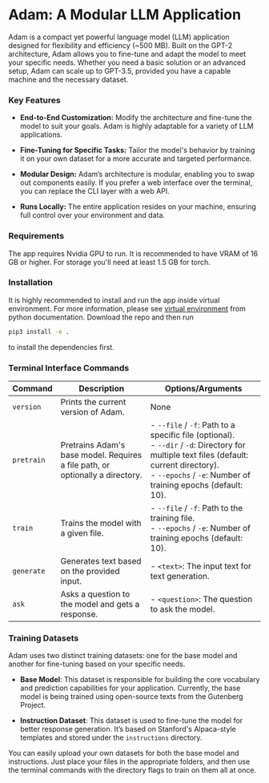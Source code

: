 # Adam: A Modular LLM Application

Adam is a compact yet powerful language model (LLM) application designed for flexibility and efficiency (~500 MB). Built on the GPT-2 architecture, Adam allows you to fine-tune and adapt the model to meet your specific needs. Whether you need a basic solution or an advanced setup, Adam can scale up to GPT-3.5, provided you have a capable machine and the necessary dataset.

### Key Features

- **End-to-End Customization:** Modify the architecture and fine-tune the model to suit your goals. Adam is highly adaptable for a variety of LLM applications.
  
- **Fine-Tuning for Specific Tasks:** Tailor the model's behavior by training it on your own dataset for a more accurate and targeted performance.

- **Modular Design:** Adam’s architecture is modular, enabling you to swap out components easily. If you prefer a web interface over the terminal, you can replace the CLI layer with a web API.

- **Runs Locally:** The entire application resides on your machine, ensuring full control over your environment and data.

### Requirements

The app requires Nvidia GPU to run. It is recommended to have VRAM of 16 GB or higher. For storage you'll need at least 1.5 GB for torch.

### Installation

It is highly recommended to install and run the app inside virtual environment. For more information, please see [virtual environment](https://docs.python.org/3/library/venv.html) from python documentation. Download the repo and then run

```bash
pip3 install -e .
```

to install the dependencies first.

### Terminal Interface Commands

| Command    | Description                                                                 | Options/Arguments                                                                                                      |
|------------|-----------------------------------------------------------------------------|------------------------------------------------------------------------------------------------------------------------|
| `version`  | Prints the current version of Adam.                                          | None                                                                                                                   |
| `pretrain` | Pretrains Adam's base model. Requires a file path, or optionally a directory. | - `--file` / `-f`: Path to a specific file (optional).<br> - `--dir` / `-d`: Directory for multiple text files (default: current directory).<br> - `--epochs` / `-e`: Number of training epochs (default: 10). |
| `train`    | Trains the model with a given file.                                          | - `--file` / `-f`: Path to the training file.<br> - `--epochs` / `-e`: Number of training epochs (default: 10).        |
| `generate` | Generates text based on the provided input.                                 | - `<text>`: The input text for text generation.                                                                         |
| `ask`      | Asks a question to the model and gets a response.                           | - `<question>`: The question to ask the model.                                                                          |

### Training Datasets

Adam uses two distinct training datasets: one for the base model and another for fine-tuning based on your specific needs.

- **Base Model**: This dataset is responsible for building the core vocabulary and prediction capabilities for your application. Currently, the base model is being trained using open-source texts from the Gutenberg Project.

- **Instruction Dataset**: This dataset is used to fine-tune the model for better response generation. It’s based on Stanford's Alpaca-style templates and stored under the `instructions` directory.

You can easily upload your own datasets for both the base model and instructions. Just place your files in the appropriate folders, and then use the terminal commands with the directory flags to train on them all at once.
